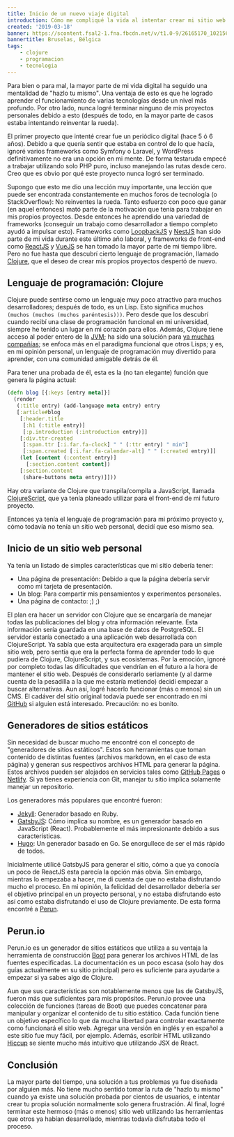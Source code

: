 ```yaml
---
title: Inicio de un nuevo viaje digital
introduction: Cómo me compliqué la vida al intentar crear mi sitio web desde cero
created: '2019-03-18'
banner: https://scontent.fsal2-1.fna.fbcdn.net/v/t1.0-9/26165170_10215612867861707_5757573544907691457_n.jpg?_nc_cat=100&_nc_oc=AQnzOEap3ahw4i13bvQLiMFXIqThS2h4tB0g7ZlBN634cWxVfPYnkHo2UjzVXHBB9rw&_nc_ht=scontent.fsal2-1.fna&oh=aef8f398c2d5f2d115f46653d5824302&oe=5DE8744F
bannertitle: Bruselas, Bélgica
tags:
    - clojure
    - programacion
    - tecnologia
---
```


Para bien o para mal, la mayor parte de mi vida digital ha seguido una mentalidad de "hazlo tu mismo". Una ventaja de esto es que he logrado aprender el funcionamiento de varias tecnologías desde un nivel más profundo. Por otro lado, nunca logré terminar ninguno de mis proyectos personales debido a esto (después de todo, en la mayor parte de casos estaba intentando reinventar la rueda).

El primer proyecto que intenté crear fue un periódico digital (hace 5 ó 6 años). Debido a que quería sentir que estaba en control de lo que hacía, ignoré varios frameworks como Symfony o Laravel, y WordPress definitivamente no era una opción en mi mente. De forma testaruda empecé a trabajar utilizando solo PHP puro, incluso manejando las rutas desde cero. Creo que es obvio por qué este proyecto nunca logró ser terminado.

Supongo que esto me dio una lección muy importante, una lección que puede ser encontrada constantemente en muchos foros de tecnología (o StackOverflow): No reinventes la rueda. Tanto esfuerzo con poco que ganar (en aquel entonces) mató parte de la motivación que tenía para trabajar en mis propios proyectos. Desde entonces he aprendido una variedad de frameworks (conseguir un trabajo como desarrollador a tiempo completo ayudó a impulsar esto). Frameworks como [LoopbackJS](https://loopback.io) y [NestJS](https://nestjs.com) han sido parte de mi vida durante este último año laboral, y frameworks de front-end como [ReactJS](https://reactjs.org) y [VueJS](https://vuejs.org) se han tomado la mayor parte de mi tiempo libre. Pero no fue hasta que descubrí cierto lenguaje de programación, llamado [Clojure](https://clojure.org), que el deseo de crear mis propios proyectos despertó de nuevo.

## Lenguaje de programación: Clojure

Clojure puede sentirse como un lenguaje muy poco atractivo para muchos desarrolladores; después de todo, es un Lisp. Esto significa muchos `(muchos (muchos (muchos paréntesis)))`. Pero desde que los descubrí cuando recibí una clase de programación funcional en mi universidad, siempre he tenido un lugar en mi corazón para ellos. Además, Clojure tiene acceso al poder entero de la [JVM](https://clojure.org/reference/java_interop); ha sido una solución para [ya muchas compañías](https://clojure.org/community/companies); se enfoca más en el paradigma funcional que otros Lisps; y es, en mi opinión personal, un lenguaje de programación muy divertido para aprender, con una comunidad amigable detrás de él.

Para tener una probada de él, esta es la (no tan elegante) función que genera la página actual:

```clojure
(defn blog [{:keys [entry meta]}]
  (render
   (:title entry) (add-language meta entry) entry
   [:article#blog
    [:header.title
     [:h1 (:title entry)]
     [:p.introduction (:introduction entry)]]
    [:div.ttr-created
     [:span.ttr [:i.far.fa-clock] " " (:ttr entry) " min"]
     [:span.created [:i.far.fa-calendar-alt] " " (:created entry)]]
    (let [content (:content entry)]
      [:section.content content])
    [:section.content
     (share-buttons meta entry)]]))
```

Hay otra variante de Clojure que transpila/compila a JavaScript, llamada [ClojureScript](https://clojurescript.org), que ya tenía planeado utilizar para el front-end de mi futuro proyecto.

Entonces ya tenía el lenguaje de programación para mi próximo proyecto y, cómo todavía no tenía un sitio web personal, decidí que eso mismo sea.

## Inicio de un sitio web personal

Ya tenía un listado de simples características que mi sitio debería tener:

- Una página de presentación: Debido a que la página debería servir como mi tarjeta de presentación.
- Un blog: Para compartir mis pensamientos y experimentos personales.
- Una página de contacto: ;) ;)

El plan era hacer un servidor con Clojure que se encargaría de manejar todas las publicaciones del blog y otra información relevante. Esta información sería guardada en una base de datos de PostgreSQL. El servidor estaría conectado a una aplicación web desarrollada con ClojureScript. Ya sabía que esta arquitectura era exagerada para un simple sitio web, pero sentía que era la perfecta forma de aprender todo lo que pudiera de Clojure, ClojureScript, y sus ecosistemas. Por la emoción, ignoré por completo todas las dificultades que vendrían en el futuro a la hora de mantener el sitio web. Después de considerarlo seriamente (y al darme cuenta de la pesadilla a la que me estaría metiendo) decidí empezar a buscar alternativas. Aun así, logré hacerlo funcionar (más o menos) sin un CMS. El cadáver del sitio original todavía puede ser encontrado en mi [GitHub](https://github.com/pablo-abc/old-personal-site) si alguien está interesado. Precaución: no es bonito.

## Generadores de sitios estáticos

Sin necesidad de buscar mucho me encontré con el concepto de "generadores de sitios estáticos". Estos son herramientas que toman contenido de distintas fuentes (archivos markdown, en el caso de esta página) y generan sus respectivos archivos HTML para generar la página. Estos archivos pueden ser alojados en servicios tales como [GitHub Pages](https://pages.github.com) o [Netlify](https://www.netlify.com). Si ya tienes experiencia con Git, manejar tu sitio implica solamente manejar un repositorio.

Los generadores más populares que encontré fueron:

- [Jekyll](https://jekyllrb.com): Generador basado en Ruby.
- [GatsbyJS](https://www.gatsbyjs.org): Cómo implica su nombre, es un generador basado en JavaScript (React). Probablemente el más impresionante debido a sus características.
- [Hugo](https://gohugo.io): Un generador basado en Go. Se enorgullece de ser el más rápido de todos.

Inicialmente utilicé GatsbyJS para generar el sitio, cómo a que ya conocía un poco de ReactJS esta parecía la opción más obvia. Sin embargo, mientras lo empezaba a hacer, me di cuenta de que no estaba disfrutando mucho el proceso. En mi opinión, la felicidad del desarrollador debería ser el objetivo principal en un proyecto personal, y no estaba disfrutando esto así como estaba disfrutando el uso de Clojure previamente. De esta forma encontré a [Perun](https://perun.io).

## Perun.io

Perun.io es un generador de sitios estáticos que utiliza a su ventaja la herramienta de construcción [Boot](https://boot-clj.com) para generar los archivos HTML de las fuentes especificadas. La documentación es un poco escasa (solo hay dos guías actualmente en su sitio principal) pero es suficiente para ayudarte a empezar si ya sabes algo de Clojure.

Aun que sus características son notablemente menos que las de GatsbyJS, fueron más que suficientes para mis propósitos. Perun.io provee una colección de funciones (tareas de Boot) que puedes concatenar para manipular y organizar el contenido de tu sitio estático. Cada función tiene un objetivo específico lo que da mucha libertad para controlar exactamente como funcionará el sitio web. Agregar una versión en inglés y en español a este sitio fue muy fácil, por ejemplo. Además, escribir HTML utilizando [Hiccup](https://github.com/weavejester/hiccup) se siente mucho más intuitivo que utilizando JSX de React.

## Conclusión

La mayor parte del tiempo, una solución a tus problemas ya fue diseñada por alguien más. No tiene mucho sentido tomar la ruta de "hazlo tu mismo" cuando ya existe una solución probada por cientos de usuarios, e intentar crear tu propia solución normalmente solo genera frustración. Al final, logré terminar este hermoso (más o menos) sitio web utilizando las herramientas que otros ya habían desarrollado, mientras todavía disfrutaba todo el proceso.
